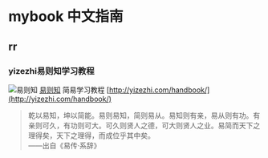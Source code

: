 # mybook 中文指南

rr 
---

### yizezhi易则知学习教程

![易则知](http://www.yizezhi.com/wp-content/uploads/2016/11/yzz.png)
[易则知](http://yizezhi.com/) 简易学习教程 [http://yizezhi.com/handbook/](http://yizezhi.com/handbook/)

> 乾以易知，坤以简能。易则易知，简则易从。易知则有亲，易从则有功。有亲则可久，有功则可大。可久则贤人之德，可大则贤人之业。易简而天下之理得矣，天下之理得，而成位乎其中矣。   
		——出自《易传·系辞》

